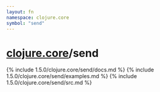 ```yaml
---
layout: fn
namespace: clojure.core
symbol: "send"
---
```


# [clojure.core](../)/send

{% include 1.5.0/clojure.core/send/docs.md %}
{% include 1.5.0/clojure.core/send/examples.md %}
{% include 1.5.0/clojure.core/send/src.md %}

